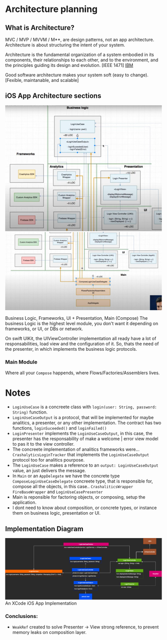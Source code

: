 # Architecture planning

## What is Architecture?

MVC / MVP / MVVM / M**, are design patterns, not an app architecture.
Architecture is about structuring the intent of your system.

Architecture is the fundamental organization of a system embodied in its components, their relationships to each other, and to the environment, and the principles guiding its design and evolution. [IEEE 1471] [IBM](https://www.ibm.com/developerworks/rational/library/feb06/eeles/index.html#:~:text=The%20software%20architecture%20of%20a,and%20the%20relationships%20among%20them.)

Good software architecture makes your system soft (easy to change). [Fexible, maintanable, and scalable]

## iOS App Architecture sections

![diagram_one](diagrams/diagram_1.png)
![diagram_two](diagrams/diagram_2.png)

Business Logic, Frameworks, UI + Presentation, Main (Compose)
The business Logic is the highest level module, you don't want it depending on frameworks, or UI, or DBs or network.

On swift UIKit, the UIViewController implementation all ready have a lot of responsabilities, load view and the configuration of it.
So, thats the need of the presenter, in which implements the business logic protocols.

### Main Module
Where all your `Compose` happends, where Flows/Factories/Assemblers lives.

# Notes
- `LoginUseCase` is a concreete class with `login(user: String, password: String)` function.
- `LoginUseCaseOutput` is a protocol, that will be implemented for maybe analitics, a presenter, or any other implementation. The contract has two functions, `loginSuceeded()` and `loginFailed()`
- `LoginPresenter` implements the `LoginUseCaseOutput`, in this case, the presenter has the responsability of make a welcome | error view model to pas it to the view controller.
- The concreete implementation of analitics frameworks were... `CrashalyticsLoginTracker` that implements the `LoginUseCaseOutput` protocol too for analitics pourpose.
- The `LoginUseCase` makes a reference to an `output: LoginUseCaseOutput` value, an just delivers the message. 
- In `Main` or an `AppDelegate` we have  the concrete type `ComposeLoginUseCaseDelegate` concreete type, that is responsible for, compose all the objects, in this case.. `CrashaliticsWrapper` `FireBaseWrapper` and `LoginUseCasePresenter`
- Main is reponsible for factoring objects, or composing, setup the application.
- I dont need to know about composition, or concrete types, or instance them on business logic, presentation or UI.

## Implementation Diagram

![diagram_3](diagrams/diagram_3.png)
An XCode iOS App Implementation

### Conclusions:

- `WeakRef` created to solve Presenter -> View strong reference, to prevent memory leaks on composition layer. 
